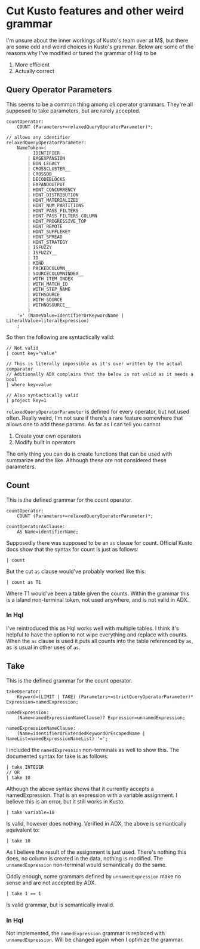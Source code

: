 # Cut Kusto features and other weird grammar
I'm unsure about the inner workings of Kusto's team over at M$, but there are some odd and weird choices in Kusto's grammar.
Below are some of the reasons why I've modified or tuned the grammar of Hql to be

1. More efficient
2. Actually correct

## Query Operator Parameters
This seems to be a common thing among *all* operator grammars.
They're all supposed to take parameters, but are rarely accepted.

```
countOperator:
    COUNT (Parameters+=relaxedQueryOperatorParameter)*;

// allows any identifier
relaxedQueryOperatorParameter:
    NameToken=(
          IDENTIFIER
        | BAGEXPANSION
        | BIN_LEGACY
        | CROSSCLUSTER__
        | CROSSDB__
        | DECODEBLOCKS
        | EXPANDOUTPUT
        | HINT_CONCURRENCY
        | HINT_DISTRIBUTION
        | HINT_MATERIALIZED
        | HINT_NUM_PARTITIONS
        | HINT_PASS_FILTERS
        | HINT_PASS_FILTERS_COLUMN
        | HINT_PROGRESSIVE_TOP
        | HINT_REMOTE
        | HINT_SUFFLEKEY
        | HINT_SPREAD
        | HINT_STRATEGY
        | ISFUZZY
        | ISFUZZY__
        | ID__
        | KIND
        | PACKEDCOLUMN__
        | SOURCECOLUMNINDEX__
        | WITH_ITEM_INDEX
        | WITH_MATCH_ID
        | WITH_STEP_NAME
        | WITHSOURCE
        | WITH_SOURCE
        | WITHNOSOURCE__
        )
    '=' (NameValue=identifierOrKeywordName | LiteralValue=literalExpression)
    ;
```

So then the following are syntactically valid:

```
// Not valid
| count key="value"

// This is literally impossible as it's over written by the actual comparator
// Aditionally ADX complains that the below is not valid as it needs a bool
| where key=value

// Also syntactically valid
| project key=1
```

`relaxedQueryOperatorParameter` is defined for every operator, but not used often.
Really weird, I'm not sure if there's a rare feature somewhere that allows one to add these params.
As far as I can tell you cannot

1. Create your own operators
2. Modify built in operators

The only thing you can do is create functions that can be used with summarize and the like.
Although these are not considered these parameters.

## Count
This is the defined grammar for the count operator.

```
countOperator:
    COUNT (Parameters+=relaxedQueryOperatorParameter)*;

countOperatorAsClause:
    AS Name=identifierName;
```

Supposedly there was supposed to be an `as` clause for count.
Official Kusto docs show that the syntax for count is just as follows:

```
| count
```

But the cut `as` clause would've probably worked like this:

```
| count as T1
```

Where T1 would've been a table given the counts.
Within the grammar this is a island non-terminal token, not used anywhere, and is not valid in ADX.

### In Hql
I've reintroduced this as Hql works well with multiple tables.
I think it's helpful to have the option to not wipe everything and replace with counts.
When the `as` clause is used it puts all counts into the table referenced by `as`, as is usual in other uses of `as`.

## Take
This is the defined grammar for the count operator.

```
takeOperator:
    Keyword=(LIMIT | TAKE) (Parameters+=strictQueryOperatorParameter)* Expression=namedExpression;

namedExpression:
    (Name=namedExpressionNameClause)? Expression=unnamedExpression;

namedExpressionNameClause:
    (Name=identifierOrExtendedKeywordOrEscapedName | NameList=namedExpressionNameList) '=';  
```

I included the `namedExpression` non-terminals as well to show this.
The documented syntax for take is as follows:

```
| take INTEGER
// OR
| take 10
```

Although the above syntax shows that it currently accepts a namedExpression.
That is an expression with a variable assignment.
I believe this is an error, but it still works in Kusto.

```
| take variable=10
```

Is valid, however does nothing.
Verified in ADX, the above is semantically equivalent to:

```
| take 10
```

As I believe the result of the assignment is just used.
There's nothing this does, no column is created in the data, nothing is modified.
The `unnamedExpression` non-terminal would semantically do the same.

Oddly enough, some grammars defined by `unnamedExpression` make no sense and are not accepted by ADX.

```
| take 1 == 1
```

Is valid grammar, but is semantically invalid.

### In Hql
Not implemented, the `namedExpression` grammar is replaced with `unnamedExpression`.
Will be changed again when I optimize the grammar.